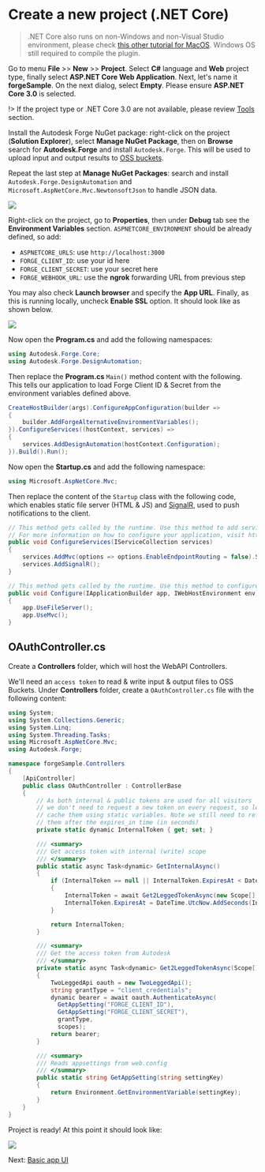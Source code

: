 # Create a new project (.NET Core)

> .NET Core also runs on non-Windows and non-Visual Studio environment, please check [this other tutorial for MacOS](https://github.com/augustogoncalves/dotnetcoreheroku). Windows OS still required to compile the plugin.

Go to menu **File** >> **New** >> **Project**. Select **C#** language and **Web** project type, finally select **ASP.NET Core Web Application**. Next, let's name it **forgeSample**. On the next dialog, select **Empty**. Please ensure **ASP.NET Core 3.0** is selected.

!> If the project type or .NET Core 3.0 are not available, please review [Tools](environment/tools/netcore) section.

Install the Autodesk Forge NuGet package: right-click on the project (**Solution Explorer**), select **Manage NuGet Package**, then on **Browse** search for **Autodesk.Forge** and install `Autodesk.Forge`. This will be used to upload input and output results to [OSS buckets](https://forge.autodesk.com/en/docs/data/v2/developers_guide/basics/).

Repeat the last step at **Manage NuGet Packages**: search and install `Autodesk.Forge.DesignAutomation` and `Microsoft.AspNetCore.Mvc.NewtonsoftJson` to handle JSON data. 

![](_media/netcore/create_project.gif) 

Right-click on the project, go to **Properties**, then under **Debug** tab see the **Environment Variables** section. `ASPNETCORE_ENVIRONMENT` should be already defined, so add:

- `ASPNETCORE_URLS`: use `http://localhost:3000`
- `FORGE_CLIENT_ID`: use your id here
- `FORGE_CLIENT_SECRET`: use your secret here
- `FORGE_WEBHOOK_URL`: use the **ngrok** forwarding URL from previous step

You may also check **Launch browser** and specify the **App URL**. Finally, as this is running locally, uncheck **Enable SSL** option. It should look like as shown below.

![](_media/netcore/env_vars_da.png) 


Now open the **Program.cs** and add the following namespaces:

```csharp
using Autodesk.Forge.Core;
using Autodesk.Forge.DesignAutomation;
```

Then replace the **Program.cs** `Main()` method content with the following. This tells our application to load Forge Client ID & Secret from the environment variables defined above.

```csharp
CreateHostBuilder(args).ConfigureAppConfiguration(builder =>
{
    builder.AddForgeAlternativeEnvironmentVariables();
}).ConfigureServices((hostContext, services) =>
{
    services.AddDesignAutomation(hostContext.Configuration);
}).Build().Run();
```

Now open the **Startup.cs** and add the following namespace:

```csharp
using Microsoft.AspNetCore.Mvc;
```

Then replace the content of the `Startup` class with the following code, which enables static file server (HTML & JS) and [SignalR](https://docs.microsoft.com/en-us/aspnet/core/signalr/introduction?view=aspnetcore-2.2), used to push notifications to the client.

```csharp
// This method gets called by the runtime. Use this method to add services to the container.
// For more information on how to configure your application, visit https://go.microsoft.com/fwlink/?LinkID=398940
public void ConfigureServices(IServiceCollection services)
{
    services.AddMvc(options => options.EnableEndpointRouting = false).SetCompatibilityVersion(CompatibilityVersion.Version_3_0).AddNewtonsoftJson();
    services.AddSignalR();
}

// This method gets called by the runtime. Use this method to configure the HTTP request pipeline.
public void Configure(IApplicationBuilder app, IWebHostEnvironment env)
{
    app.UseFileServer();
    app.UseMvc();
}
```

## OAuthController.cs

Create a **Controllers** folder, which will host the WebAPI Controllers.

We'll need an `access token` to read & write input & output files to OSS Buckets. Under **Controllers** folder, create a `OAuthController.cs` file with the following content:

```csharp
using System;
using System.Collections.Generic;
using System.Linq;
using System.Threading.Tasks;
using Microsoft.AspNetCore.Mvc;
using Autodesk.Forge;

namespace forgeSample.Controllers
{
    [ApiController]
    public class OAuthController : ControllerBase
    {
        // As both internal & public tokens are used for all visitors
        // we don't need to request a new token on every request, so let's
        // cache them using static variables. Note we still need to refresh
        // them after the expires_in time (in seconds)
        private static dynamic InternalToken { get; set; }

        /// <summary>
        /// Get access token with internal (write) scope
        /// </summary>
        public static async Task<dynamic> GetInternalAsync()
        {
            if (InternalToken == null || InternalToken.ExpiresAt < DateTime.UtcNow)
            {
                InternalToken = await Get2LeggedTokenAsync(new Scope[] { Scope.BucketCreate, Scope.BucketRead, Scope.BucketDelete, Scope.DataRead, Scope.DataWrite, Scope.DataCreate, Scope.CodeAll });
                InternalToken.ExpiresAt = DateTime.UtcNow.AddSeconds(InternalToken.expires_in);
            }

            return InternalToken;
        }

        /// <summary>
        /// Get the access token from Autodesk
        /// </summary>
        private static async Task<dynamic> Get2LeggedTokenAsync(Scope[] scopes)
        {
            TwoLeggedApi oauth = new TwoLeggedApi();
            string grantType = "client_credentials";
            dynamic bearer = await oauth.AuthenticateAsync(
              GetAppSetting("FORGE_CLIENT_ID"),
              GetAppSetting("FORGE_CLIENT_SECRET"),
              grantType,
              scopes);
            return bearer;
        }

        /// <summary>
        /// Reads appsettings from web.config
        /// </summary>
        public static string GetAppSetting(string settingKey)
        {
            return Environment.GetEnvironmentVariable(settingKey);
        }
    }
}
```

Project is ready! At this point it should look like:

![](_media/designautomation/netcore/basefiles_step1.png) 

Next: [Basic app UI](designautomation/html/)